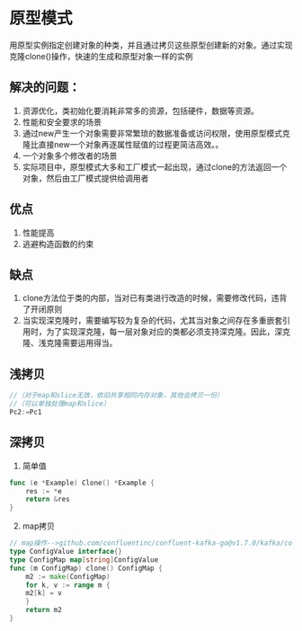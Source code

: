 # 原型模式

用原型实例指定创建对象的种类，并且通过拷贝这些原型创建新的对象。通过实现克隆clone()操作，快速的生成和原型对象一样的实例

## 解决的问题：
1. 资源优化，类初始化要消耗非常多的资源，包括硬件，数据等资源。
2. 性能和安全要求的场景
3. 通过new产生一个对象需要非常繁琐的数据准备或访问权限，使用原型模式克隆比直接new一个对象再逐属性赋值的过程更简洁高效。。
4. 一个对象多个修改者的场景
5. 实际项目中，原型模式大多和工厂模式一起出现，通过clone的方法返回一个对象，然后由工厂模式提供给调用者

## 优点
1. 性能提高
2. 逃避构造函数的约束
## 缺点
1. clone方法位于类的内部，当对已有类进行改造的时候，需要修改代码，违背了开闭原则
2. 当实现深克隆时，需要编写较为复杂的代码，尤其当对象之间存在多重嵌套引用时，为了实现深克隆，每一层对象对应的类都必须支持深克隆。因此，深克隆、浅克隆需要运用得当。

## 浅拷贝
```go
//（对于map和slice无效，依旧共享相同内存对象，其他会拷贝一份）
//（可以单独处理map和slice）
Pc2:=Pc1
```

## 深拷贝
1. 简单值
```go
func (e *Example) Clone() *Example {
    res := *e
    return &res
}
```
2. map拷贝
```go
// map操作-->github.com/confluentinc/confluent-kafka-go@v1.7.0/kafka/config.go
type ConfigValue interface{}
type ConfigMap map[string]ConfigValue
func (m ConfigMap) clone() ConfigMap {
    m2 := make(ConfigMap)
    for k, v := range m {
    m2[k] = v
    }
    return m2
}
```




